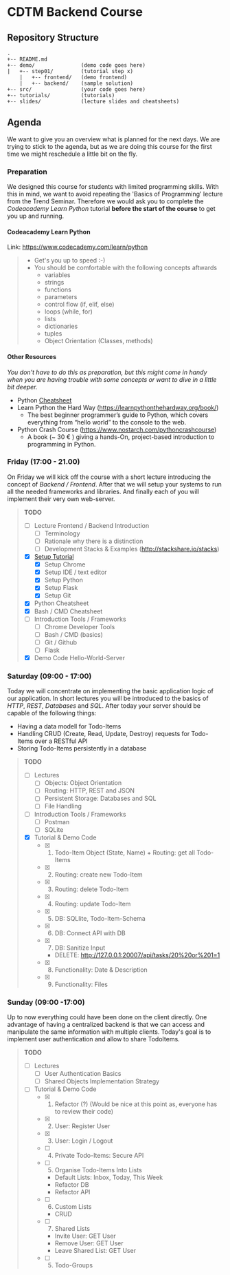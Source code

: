 # CDTM Backend Course

## Repository Structure
```
.
+-- README.md
+-- demo/               (demo code goes here)
|   +-- step01/         (tutorial step x)
    |   +-- frontend/   (demo frontend)
    |   +-- backend/    (sample solution)
+-- src/                (your code goes here)
+-- tutorials/          (tutorials)
+-- slides/             (lecture slides and cheatsheets)
```

## Agenda
We want to give you an overview what is planned for the next days. We are trying to stick to the agenda, but as we are doing this course for the first time we might reschedule a little bit on the fly.

### Preparation
We designed this course for students with limited programming skills. With this in mind, we want to avoid repeating the 'Basics of Programming' lecture from the Trend Seminar. Therefore we would ask you to complete the *Codeacademy Learn Python* tutorial **before the start of the course** to get you up and running.

#### Codeacademy Learn Python
Link: https://www.codecademy.com/learn/python
> * Get's you up to speed :-)
> * You should be comfortable with the following concepts aftwards
>     * variables
>     * strings
>     * functions
>     * parameters
>     * control flow (if, elif, else)
>     * loops (while, for)
>     * lists  
>     * dictionaries
>     * tuples
>     * Object Orientation (Classes, methods)


#### Other Resources
*You don't have to do this as preparation, but this might come in handy when you are having trouble with some concepts or want to dive in a little bit deeper.*
* Python [Cheatsheet](slides/cheatsheet_python_slim.pdf "click me hard!!")
* Learn Python the Hard Way (https://learnpythonthehardway.org/book/)
    * The best beginner programmer’s guide to Python, which covers everything from “hello world” to the console to the web.
* Python Crash Course (https://www.nostarch.com/pythoncrashcourse)
    * A book (~ 30 € ) giving a hands-On, project-based introduction to programming in Python.


### Friday (17:00 - 21.00)
On Friday we will kick off the course with a short lecture introducing the concept of *Backend / Frontend*. After that we will setup your systems to run all the needed frameworks and libraries. And finally each of you will implement their very own web-server.

> **TODO**
> - [ ] Lecture Frontend / Backend Introduction
>   - [ ] Terminology
>   - [ ] Rationale why there is a distinction
>   - [ ] Development Stacks & Examples (http://stackshare.io/stacks)
> - [X] [Setup Tutorial](./tutorial/0-Setup.md "Install all the things!")
>   - [X] Setup Chrome
>   - [X] Setup IDE / text editor
>   - [X] Setup Python
>   - [X] Setup Flask
>   - [X] Setup Git
> - [X] Python Cheatsheet
> - [X] Bash / CMD Cheatsheet
> - [ ] Introduction Tools / Frameworks
>   - [ ] Chrome Developer Tools  
>   - [ ] Bash / CMD (basics)
>   - [ ] Git / Github
>   - [ ] Flask
> - [X] Demo Code Hello-World-Server

### Saturday (09:00 - 17:00)
Today we will concentrate on implementing the basic application logic of our application. In short lectures you will be introduced to the basics of *HTTP*, *REST*, *Databases* and *SQL*.
After today your server should be capable of the following things:
* Having a data modell for Todo-Items
* Handling CRUD (Create, Read, Update, Destroy) requests for Todo-Items over a RESTful API
* Storing Todo-Items persistently in a database

> **TODO**
> - [ ] Lectures
>   - [ ] Objects: Object Orientation
>   - [ ] Routing: HTTP, REST and JSON
>   - [ ] Persistent Storage: Databases and SQL
>   - [ ] File Handling
> - [ ] Introduction Tools / Frameworks
>   - [ ] Postman
>   - [ ] SQLite
> - [X] Tutorial & Demo Code  
>   - [X] 1. Todo-Item Object (State, Name) + Routing: get all Todo-Items
>   - [X] 2. Routing: create new Todo-Item
>   - [X] 3. Routing: delete Todo-Item
>   - [X] 4. Routing: update Todo-Item
>   - [X] 5. DB: SQLlite, Todo-Item-Schema
>   - [X] 6. DB: Connect API with DB
>   - [X] 7. DB: Sanitize Input
>       - DELETE: http://127.0.0.1:20007/api/tasks/20%20or%201=1
>   - [X] 8. Functionality: Date & Description
>   - [X] 9. Functionality: Files


### Sunday (09:00 -17:00)
Up to now everything could have been done on the client directly. One advantage of having a centralized backend is that we can access and manipulate the same information with multiple clients. Today's goal is to implement user authentication and allow to share TodoItems.

> **TODO**
> - [ ] Lectures
>   - [ ] User Authentication Basics
>   - [ ] Shared Objects Implementation Strategy
> - [ ] Tutorial & Demo Code  
>   - [X] 1. Refactor (?) (Would be nice at this point as, everyone has to review their code)
>   - [X] 2. User: Register User
>   - [X] 3. User: Login / Logout
>   - [ ] 4. Private Todo-Items: Secure API
>   - [ ] 5. Organise Todo-Items Into Lists
>       - Default Lists: Inbox, Today, This Week
>       - Refactor DB
>       - Refactor API
>   - [ ] 6. Custom Lists
>       - CRUD
>   - [ ] 7. Shared Lists
>       - Invite User: GET User
>       - Remove User: GET User
>       - Leave Shared List: GET User
>   - [ ] 5. Todo-Groups
